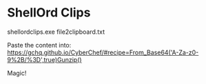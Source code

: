 # ShellOrd Clips

shellordclips.exe file2clipboard.txt

Paste the content into: https://gchq.github.io/CyberChef/#recipe=From_Base64('A-Za-z0-9%2B/%3D',true)Gunzip()

Magic!

